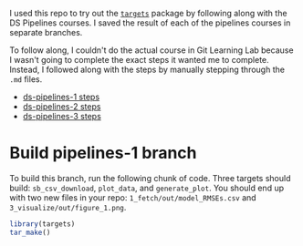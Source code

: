 I used this repo to try out the [`targets`](https://books.ropensci.org/targets/index.html) package by following along with the DS Pipelines courses. I saved the result of each of the pipelines courses in separate branches.

To follow along, I couldn't do the actual course in Git Learning Lab because I wasn't going to complete the exact steps it wanted me to complete. Instead, I followed along with the steps by manually stepping through the `.md` files. 

* [ds-pipelines-1 steps](https://github.com/USGS-R/ds-pipelines-1-course/tree/master/responses)
* [ds-pipelines-2 steps](https://github.com/USGS-R/ds-pipelines-2-course/tree/master/responses)
* [ds-pipelines-3 steps](https://github.com/USGS-R/ds-pipelines-3-course/tree/master/responses)

# Build pipelines-1 branch

To build this branch, run the following chunk of code. Three targets should build: `sb_csv_download`, `plot_data`, and `generate_plot`. You should end up with two new files in your repo: `1_fetch/out/model_RMSEs.csv` and `3_visualize/out/figure_1.png`.

```r
library(targets)
tar_make()
```
